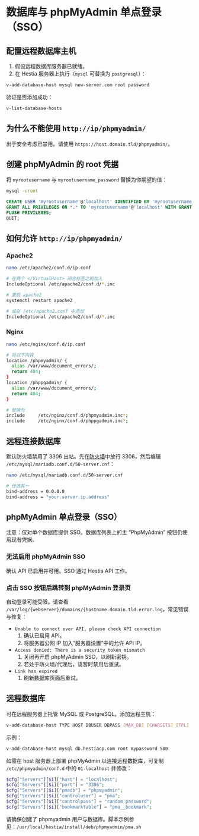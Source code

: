 # 数据库与 phpMyAdmin 单点登录（SSO）

## 配置远程数据库主机

1. 假设远程数据库服务器已就绪。
2. 在 Hestia 服务器上执行（`mysql` 可替换为 `postgresql`）：

```bash
v-add-database-host mysql new-server.com root password
```

验证是否添加成功：

```bash
v-list-database-hosts
```

## 为什么不能使用 `http://ip/phpmyadmin/`

出于安全考虑已禁用。请使用 `https://host.domain.tld/phpmyadmin/`。

## 创建 phpMyAdmin 的 root 凭据

将 `myrootusername` 与 `myrootusername_password` 替换为你期望的值：

```bash
mysql -uroot
```

```sql
CREATE USER 'myrootusername'@'localhost' IDENTIFIED BY 'myrootusername_password';
GRANT ALL PRIVILEGES ON *.* TO 'myrootusername'@'localhost' WITH GRANT OPTION;
FLUSH PRIVILEGES;
QUIT;
```

## 如何允许 `http://ip/phpmyadmin/`

### Apache2

```bash
nano /etc/apache2/conf.d/ip.conf

# 在两个 </VirtualHost> 闭合标签之前加入
IncludeOptional /etc/apache2/conf.d/*.inc

# 重启 apache2
systemctl restart apache2

# 或在 /etc/apache2.conf 中添加
IncludeOptional /etc/apache2/conf.d/*.inc
```

### Nginx

```bash
nano /etc/nginx/conf.d/ip.conf

# 将以下内容
location /phpmyadmin/ {
  alias /var/www/document_errors/;
  return 404;
}
location /phppgadmin/ {
  alias /var/www/document_errors/;
  return 404;
}

# 替换为
include     /etc/nginx/conf.d/phpmyadmin.inc*;
include     /etc/nginx/conf.d/phppgadmin.inc*;
```

## 远程连接数据库

默认防火墙禁用了 3306 出站。先在[防火墙](./firewall)中放行 3306，然后编辑 `/etc/mysql/mariadb.conf.d/50-server.cnf`：

```bash
nano /etc/mysql/mariadb.conf.d/50-server.cnf

# 任选其一
bind-address = 0.0.0.0
bind-address = "your.server.ip.address"
```

## phpMyAdmin 单点登录（SSO）

注意：仅对单个数据库提供 SSO。数据库列表上的主 “PhpMyAdmin” 按钮仍使用现有凭据。

### 无法启用 phpMyAdmin SSO

确认 API 已启用并可用。SSO 通过 Hestia API 工作。

### 点击 SSO 按钮后跳转到 phpMyAdmin 登录页

自动登录可能受限。请查看 `/var/log/{webserver}/domains/{hostname.domain.tld.error.log`，常见错误与修复：

- `Unable to connect over API, please check API connection`
  1. 确认已启用 API。
  2. 将服务器公网 IP 加入“服务器设置”中的允许 API IP。
- `Access denied: There is a security token mismatch`
  1. 关闭再开启 phpMyAdmin SSO，以刷新密钥。
  2. 若处于防火墙/代理后，请暂时禁用后重试。
- `Link has expired`
  1. 刷新数据库页面后重试。

## 远程数据库

可在远程服务器上托管 MySQL 或 PostgreSQL。添加远程主机：

```bash
v-add-database-host TYPE HOST DBUSER DBPASS [MAX_DB] [CHARSETS] [TPL] [PORT]
```

示例：

```bash
v-add-database-host mysql db.hestiacp.com root mypassword 500
```

如需在 host 服务器上部署 phpMyAdmin 以连接远程数据库，可复制 `/etc/phpmyadmin/conf.d` 中的 `01-localhost` 并修改：

```php
$cfg["Servers"][$i]["host"] = "localhost";
$cfg["Servers"][$i]["port"] = "3306";
$cfg["Servers"][$i]["pmadb"] = "phpmyadmin";
$cfg["Servers"][$i]["controluser"] = "pma";
$cfg["Servers"][$i]["controlpass"] = "random password";
$cfg["Servers"][$i]["bookmarktable"] = "pma__bookmark";
```

请确保创建了 phpmyadmin 用户与数据库。脚本示例参见：`/usr/local/hestia/install/deb/phpmyadmin/pma.sh`
